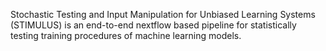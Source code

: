 Stochastic Testing and Input Manipulation for Unbiased Learning Systems (STIMULUS) is an end-to-end nextflow based pipeline for statistically testing training procedures of machine learning models. 


